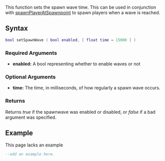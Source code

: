 This function sets the spawn wave time. This can be used in conjunction with [spawnPlayerAtSpawnpoint](/docs/Resource:Spawnmanager/spawnPlayerAtSpawnpoint.md "wikilink") to spawn players when a wave is reached.

Syntax
------

``` lua
bool setSpawnWave ( bool enabled, [ float time = 15000 ] )             
```

### Required Arguments

-   **enabled:** A bool representing whether to enable waves or not

### Optional Arguments

-   **time:** The time, in milliseconds, of how regularly a spawn wave occurs.

### Returns

Returns *true* if the spawnwave was enabled or disabled, or *false* if a bad argument was specified.

Example
-------

This page lacks an example

``` lua
--add an example here.
```
